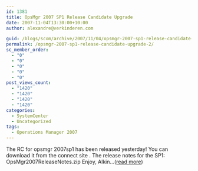 ```yaml
---
id: 1381
title: OpsMgr 2007 SP1 Release Candidate Upgrade
date: 2007-11-04T13:30:00+10:00
author: alexandre@verkinderen.com

guid: /blogs/scom/archive/2007/11/04/opsmgr-2007-sp1-release-candidate-upgrade.aspx
permalink: /opsmgr-2007-sp1-release-candidate-upgrade-2/
sc_member_order:
  - "0"
  - "0"
  - "0"
  - "0"
  - "0"
post_views_count:
  - "1420"
  - "1420"
  - "1420"
  - "1420"
categories:
  - SystemCenter
  - Uncategorized
tags:
  - Operations Manager 2007
---
```

The RC for opsmgr 2007sp1 has been released yesterday! You can download it from the connect site . The release notes for the SP1: OpsMgr2007ReleaseNotes.zip Enjoy, Alkin&#8230;([read more](http://trycatch.be/blogs/scug/archive/2007/11/04/opsmgr-2007-sp1-release-candidate-upgrade.aspx))<img src="http://trycatch.be/aggbug.aspx?PostID=246" width="1" height="1" />
